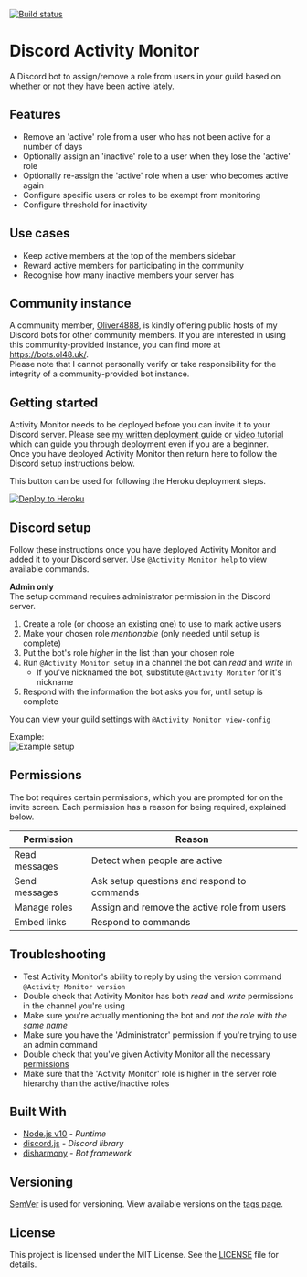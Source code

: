 [![Build status](https://badge.buildkite.com/ce28c71cc05af308de739cda90995254f8a80e676d127e08a7.svg?branch=master)](https://buildkite.com/benji7425/activity-monitor)

# Discord Activity Monitor
A Discord bot to assign/remove a role from users in your guild based on whether or not they have been active lately.

## Features
- Remove an 'active' role from a user who has not been active for a number of days
- Optionally assign an 'inactive' role to a user when they lose the 'active' role
- Optionally re-assign the 'active' role when a user who becomes active again
- Configure specific users or roles to be exempt from monitoring
- Configure threshold for inactivity

## Use cases
- Keep active members at the top of the members sidebar
- Reward active members for participating in the community
- Recognise how many inactive members your server has

## Community instance
A community member, [Oliver4888](https://github.com/oliver4888), is kindly offering public hosts of my Discord bots for other community members. If you are interested in using this community-provided instance, you can find more at https://bots.ol48.uk/.  
Please note that I cannot personally verify or take responsibility for the integrity of a community-provided bot instance.

## Getting started
Activity Monitor needs to be deployed before you can invite it to your Discord server. Please see [my written deployment guide](https://benji7425.io/discord-deployment) or [video tutorial](https://www.youtube.com/watch?v=DjQayKgcjGM) which can guide you through deployment even if you are a beginner.  
Once you have deployed Activity Monitor then return here to follow the Discord setup instructions below.  

This button can be used for following the Heroku deployment steps.

[![Deploy to Heroku](https://www.herokucdn.com/deploy/button.svg)](https://heroku.com/deploy?template=https://github.com/benji7425/discord-activity-monitor)

## Discord setup
Follow these instructions once you have deployed Activity Monitor and added it to your Discord server.
Use `@Activity Monitor help` to view available commands.

**Admin only**  
The setup command requires administrator permission in the Discord server.
1. Create a role (or choose an existing one) to use to mark active users
2. Make your chosen role *mentionable* (only needed until setup is complete)
3. Put the bot's role *higher* in the list than your chosen role
4. Run `@Activity Monitor setup` in a channel the bot can *read* and *write* in
	- If you've nicknamed the bot, substitute `@Activity Monitor` for it's nickname
5. Respond with the information the bot asks you for, until setup is complete

You can view your guild settings with `@Activity Monitor view-config`

Example:  
![Example setup](https://user-images.githubusercontent.com/14295333/61799425-01468d00-ae23-11e9-9e88-604eaa033a24.png)

## Permissions

The bot requires certain permissions, which you are prompted for on the invite screen.
Each permission has a reason for being required, explained below.

| Permission    | Reason                                       |
| ------------- | -------------------------------------------- |
| Read messages | Detect when people are active                |
| Send messages | Ask setup questions and respond to commands  |
| Manage roles  | Assign and remove the active role from users |
| Embed links   | Respond to commands                          |

## Troubleshooting

- Test Activity Monitor's ability to reply by using the version command `@Activity Monitor version`
- Double check that Activity Monitor has both *read* and *write* permissions in the channel you're using
- Make sure you're actually mentioning the bot and *not the role with the same name*
- Make sure you have the 'Administrator' permission if you're trying to use an admin command
- Double check that you've given Activity Monitor all the necessary [permissions](#permissions)
- Make sure that the 'Activity Monitor' role is higher in the server role hierarchy than the active/inactive roles

## Built With
- [Node.js v10](https://nodejs.org/en/) - *Runtime*
- [discord.js](https://github.com/discordjs/discord.js) - *Discord library*
- [disharmony](https://github.com/benji7425/disharmony) - *Bot framework*

## Versioning
[SemVer](http://semver.org/) is used for versioning. View available versions on the [tags page](https://github.com/your/project/tags).

## License
This project is licensed under the MIT License. See the [LICENSE](./LICENSE) file for details.
